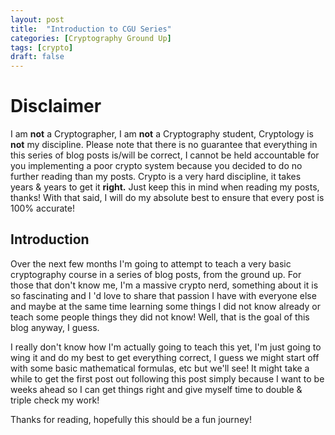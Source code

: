 ```yaml
---
layout: post
title:  "Introduction to CGU Series"
categories: [Cryptography Ground Up]
tags: [crypto]
draft: false
---
```


# Disclaimer

I am **not** a Cryptographer, I am **not** a Cryptography student, Cryptology is **not** my discipline. Please note that there is no guarantee that everything in this series of blog posts is/will be correct, I cannot be held accountable for you implementing a poor crypto system because you decided to do no further reading than my posts. Crypto is a very hard discipline, it takes years & years to get it **right.** Just keep this in mind when reading my posts, thanks! With that said, I will do my absolute best to ensure that every post is 100% accurate!

## Introduction

Over the next few months I'm going to attempt to teach a very basic cryptography course in a series of blog posts, from the ground up. For those that don't know me, I'm a massive crypto nerd, something about it is so fascinating and I 'd love to share that passion I have with everyone else and maybe at the same time learning some things I did not know already or teach some people things they did not know! Well, that is the goal of this blog anyway, I guess. 

I really don't know how I'm actually going to teach this yet, I'm just going to wing it and do my best to get everything correct, I guess we might start off with some basic mathematical formulas, etc but we'll see! It might take a while to get the first post out following this post simply because I want to be weeks ahead so I can get things right and give myself time to double & triple check my work! 

Thanks for reading, hopefully this should be a fun journey!
